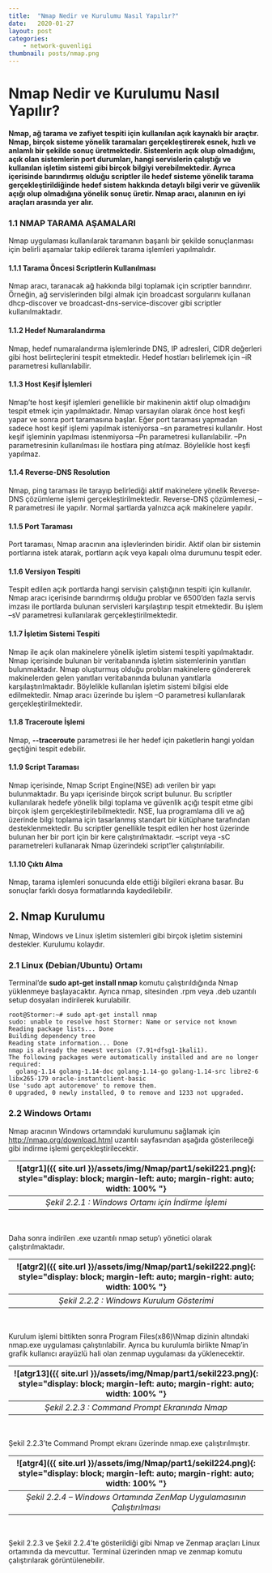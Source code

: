 ```yaml
---
title:  "Nmap Nedir ve Kurulumu Nasıl Yapılır?"
date:   2020-01-27 
layout: post
categories: 
    - network-guvenligi
thumbnail: posts/nmap.png
---
```

# Nmap Nedir ve Kurulumu Nasıl Yapılır?

**Nmap, ağ tarama ve zafiyet tespiti için kullanılan açık kaynaklı bir araçtır. Nmap, birçok sisteme yönelik taramaları gerçekleştirerek esnek, hızlı ve anlamlı bir şekilde sonuç üretmektedir. Sistemlerin açık olup olmadığını, açık olan sistemlerin port durumları, hangi servislerin çalıştığı ve kullanılan işletim sistemi gibi birçok bilgiyi verebilmektedir. Ayrıca içerisinde barındırmış olduğu scriptler ile hedef sisteme yönelik tarama gerçekleştirildiğinde hedef sistem hakkında detaylı bilgi verir ve güvenlik açığı olup olmadığına yönelik sonuç üretir. Nmap aracı, alanının en iyi araçları arasında yer alır.**

### 1.1 NMAP TARAMA AŞAMALARI

Nmap uygulaması kullanılarak taramanın başarılı bir şekilde sonuçlanması için belirli aşamalar takip edilerek tarama işlemleri yapılmalıdır.

#### 1.1.1 Tarama Öncesi Scriptlerin Kullanılması

Nmap aracı, taranacak ağ hakkında bilgi toplamak için scriptler barındırır. Örneğin, ağ servislerinden bilgi almak için broadcast sorgularını kullanan dhcp-discover ve broadcast-dns-service-discover gibi scriptler kullanılmaktadır.

#### 1.1.2 Hedef Numaralandırma

Nmap, hedef numaralandırma işlemlerinde DNS, IP adresleri, CIDR değerleri gibi host belirteçlerini tespit etmektedir. Hedef hostları belirlemek için –iR parametresi kullanılabilir.

#### 1.1.3 Host Keşif İşlemleri

Nmap’te host keşif işlemleri genellikle bir makinenin aktif olup olmadığını tespit etmek için yapılmaktadır. Nmap varsayılan olarak önce host keşfi yapar ve sonra port taramasına başlar. Eğer port taraması yapmadan sadece host keşif işlemi yapılmak isteniyorsa –sn parametresi kullanılır. Host keşif işleminin yapılması istenmiyorsa –Pn parametresi kullanılabilir. –Pn parametresinin kullanılması ile hostlara ping atılmaz. Böylelikle host keşfi yapılmaz.

#### 1.1.4 Reverse-DNS Resolution

Nmap, ping taraması ile tarayıp belirlediği aktif makinelere yönelik Reverse-DNS çözümleme işlemi gerçekleştirilmektedir. Reverse-DNS çözümlemesi, –R parametresi ile yapılır. Normal şartlarda yalnızca açık makinelere yapılır.

#### 1.1.5 Port Taraması

Port taraması, Nmap aracının ana işlevlerinden biridir. Aktif olan bir sistemin portlarına istek atarak, portların açık veya kapalı olma durumunu tespit eder.

#### 1.1.6 Versiyon Tespiti

Tespit edilen açık portlarda hangi servisin çalıştığının tespiti için kullanılır. Nmap aracı içerisinde barındırmış olduğu problar ve 6500’den fazla servis imzası ile portlarda bulunan servisleri karşılaştırıp tespit etmektedir. Bu işlem –sV parametresi kullanılarak gerçekleştirilmektedir.

#### 1.1.7 İşletim Sistemi Tespiti

Nmap ile açık olan makinelere yönelik işletim sistemi tespiti yapılmaktadır. Nmap içerisinde bulunan bir veritabanında işletim sistemlerinin yanıtları bulunmaktadır. Nmap oluşturmuş olduğu probları makinelere göndererek makinelerden gelen yanıtları veritabanında bulunan yanıtlarla karşılaştırılmaktadır. Böylelikle kullanılan işletim sistemi bilgisi elde edilmektedir. Nmap aracı üzerinde bu işlem –O parametresi kullanılarak gerçekleştirilmektedir.

#### 1.1.8 Traceroute İşlemi

Nmap, **--traceroute** parametresi ile her hedef için paketlerin hangi yoldan geçtiğini tespit edebilir.

#### 1.1.9 Script Taraması

Nmap içerisinde, Nmap Script Engine(NSE) adı verilen bir yapı bulunmaktadır. Bu yapı içerisinde birçok script bulunur. Bu scriptler kullanılarak hedefe yönelik bilgi toplama ve güvenlik açığı tespit etme gibi birçok işlem gerçekleştirilebilmektedir. NSE, lua programlama dili ve ağ üzerinde bilgi toplama için tasarlanmış standart bir kütüphane tarafından desteklenmektedir. Bu scriptler genellikle tespit edilen her host üzerinde bulunan her bir port için bir kere çalıştırılmaktadır. –script veya -sC parametreleri kullanarak Nmap üzerindeki script’ler çalıştırılabilir.

#### 1.1.10 Çıktı Alma

Nmap, tarama işlemleri sonucunda elde ettiği bilgileri ekrana basar. Bu sonuçlar farklı dosya formatlarında kaydedilebilir.

## 2. Nmap Kurulumu
Nmap, Windows ve Linux işletim sistemleri gibi birçok işletim sistemini destekler. Kurulumu kolaydır.

### 2.1 Linux (Debian/Ubuntu) Ortamı

Terminal’de **sudo apt-get install nmap** komutu çalıştırıldığında Nmap yüklenmeye başlayacaktır. Ayrıca nmap, sitesinden .rpm veya .deb uzantılı setup dosyaları indirilerek kurulabilir.

```linux
root@Stormer:~# sudo apt-get install nmap
sudo: unable to resolve host Stormer: Name or service not known
Reading package lists... Done
Building dependency tree       
Reading state information... Done
nmap is already the newest version (7.91+dfsg1-1kali1).
The following packages were automatically installed and are no longer required:
  golang-1.14 golang-1.14-doc golang-1.14-go golang-1.14-src libre2-6 libx265-179 oracle-instantclient-basic
Use 'sudo apt autoremove' to remove them.
0 upgraded, 0 newly installed, 0 to remove and 1233 not upgraded.

```

### 2.2 Windows Ortamı

Nmap aracının Windows ortamındaki kurulumunu sağlamak için http://nmap.org/download.html uzantılı sayfasından aşağıda gösterileceği gibi indirme işlemi gerçekleştirilecektir.

| ![atgr1]({{ site.url }}/assets/img/Nmap/part1/sekil221.png){: style="display: block; margin-left: auto; margin-right: auto; width: 100% "} |
|:--:|
| *Şekil 2.2.1 : Windows Ortamı için İndirme İşlemi* |

<br/>

Daha sonra indirilen .exe uzantılı nmap setup’ı yönetici olarak çalıştırılmaktadır.

| ![atgr2]({{ site.url }}/assets/img/Nmap/part1/sekil222.png){: style="display: block; margin-left: auto; margin-right: auto; width: 100% "} |
|:--:|
| *Şekil 2.2.2 : Windows Kurulum Gösterimi* |

<br/>

Kurulum işlemi bittikten sonra Program Files(x86)\Nmap dizinin altındaki nmap.exe uygulaması çalıştırılabilir. Ayrıca bu kurulumla birlikte Nmap’in grafik kullanıcı arayüzlü hali olan zenmap uygulaması da yüklenecektir.

| ![atgr13]({{ site.url }}/assets/img/Nmap/part1/sekil223.png){: style="display: block; margin-left: auto; margin-right: auto; width: 100% "} |
|:--:|
| *Şekil 2.2.3 : Command Prompt Ekranında Nmap* |

<br/>

Şekil 2.2.3’te Command Prompt ekranı üzerinde nmap.exe çalıştırılmıştır.

| ![atgr4]({{ site.url }}/assets/img/Nmap/part1/sekil224.png){: style="display: block; margin-left: auto; margin-right: auto; width: 100% "} |
|:--:|
| *Şekil 2.2.4 – Windows Ortamında ZenMap Uygulamasının Çalıştırılması* |

<br/>

Şekil 2.2.3 ve Şekil 2.2.4’te gösterildiği gibi Nmap ve Zenmap araçları Linux ortamında da mevcuttur. Terminal üzerinden nmap ve zenmap komutu çalıştırılarak görüntülenebilir.

